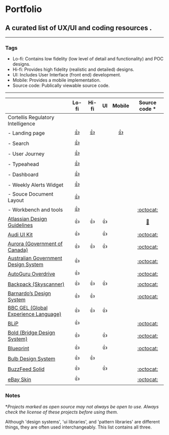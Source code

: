 # Portfolio

## A curated list of UX/UI and coding resources .

---

### Tags

- Lo-fi: Contains low fidelity (low level of detail and functionality) and POC designs.
- Hi-fi: Provides high fidelity (realistic and detailed) designs.
- UI: Includes User Interface (front end) development.
- Mobile: Provides a mobile implementation.
- Source code: Publically viewable source code.

---

|                                                                                   | Lo-fi      | Hi-fi        | UI            | Mobile |                                   Source code \*                                   |
| --------------------------------------------------------------------------------- | :--------: | :----------: | :-----------: | :-:    |:--------------------------------------------------------------------------------: |
| Cortellis Regulatory Intelligence                                                 |            |              |               |        |                                                                            |
| - Landing page                                                                    |[👍](https://fv7n8d.axshare.com/ri.html)|[👍](https://clarivate.invisionapp.com/share/2QRSUHUNBTY#/370888312_RI_Landing_Page)| |[👍](https://clarivate.invisionapp.com/share/4KSYJTCA27Y#/361995396_splash_Screen)||
| - Search                                                                          |[👍](https://buhlke.axshare.com/search_ri_enhanced.html)|||||
| - User Journey                                                                    |[👍](https://pppgvw.axshare.com/all.html)|||||
| - Typeahead                                                                       |[👍](https://pppgvw.axshare.com/typeahead.html)|||||
| - Dashboard                                                                       |[👍](https://pppgvw.axshare.com/graph_final.html)|||||
| - Weekly Alerts Widget                                                            |[👍](https://pppgvw.axshare.com/weekly_alerts.html)|||||
| - Souce Document Layout                                                           |[👍](https://pppgvw.axshare.com/source_document.html)|||||
| - Workbench and tools                                                             |[👍](https://clarivate.invisionapp.com/share/4DSYJKMS36G#/368289033_01-A-Workbench_Saved-Search_01)|              |               |   |                 [:octocat:](https://github.com/at-ui/at-ui)                     |
| [Atlassian Design Guidelines](https://atlassian.design)                           |     👍     |      👍      |      👍       |  |  [:space_invader:](https://bitbucket.org/atlassian/atlaskit-mk-2/src/master/)    |
| [Audi UI Kit](https://www.audi.com/ci/en/guides/user-interface/introduction.html) |     👍     |              |      👍       |  |                  [:octocat:](https://github.com/audi/audi-ui)                    |
| [Aurora (Government of Canada)](https://design.gccollab.ca/)                      |     👍     |      👍      |      👍       |  |         [:octocat:](https://github.com/gctools-outilsgc/design-system)           |
| [Australian Government Design System](https://designsystem.gov.au/)               |     👍     |              |               |  |        [:octocat:](https://github.com/govau/design-system-components/)           |
| [AutoGuru Overdrive](http://overdrive.autoguru.io/)                               |     👍     |              |               |  |             [:octocat:](https://github.com/autoguru-au/overdrive)                |
| [Backpack (Skyscanner)](https://skyscanner.design/)                               |     👍     |      👍      |      👍       |  |              [:octocat:](https://github.com/skyscanner/backpack)                 |
| [Barnardo’s Design System](https://design-system.barnardos.org.uk)                |     👍     |      👍      |               |  |            [:octocat:](https://github.com/barnardos/design-system)               |
| [BBC GEL (Global Experience Language)](https://www.bbc.co.uk/gel)                 |     👍     |      👍      |      👍       |  |                                                                                  |
| [BLiP](https://design.blip.ai/)                                                   |     👍     |              |               | |               [:octocat:](https://github.com/takenet/blip-toolkit)                |
| [Bold (Bridge Design System)](https://bold.bridge.ufsc.br/)                       |     👍     |              |      👍       |  |             [:octocat:](https://github.com/laboratoriobridge/bold)               |
| [Blueprint](https://blueprintjs.com/)                                             |     👍     |              |      👍       |  |               [:octocat:](https://github.com/palantir/blueprint)                 |
| [Bulb Design System](https://design.bulb.co.uk/)                                  |     👍     |      👍      |               | |                                                                                   |
| [BuzzFeed Solid](https://solid.buzzfeed.com/)                                     |     👍     |              |      👍       | |                  [:octocat:](https://github.com/buzzfeed/solid)                   |
| [eBay Skin](https://ebay.github.io/skin/)                                         |     👍     |              |               |  |                   [:octocat:](https://github.com/eBay/skin)                      |

### Notes

\*_Projects marked as open source may not always be open to use. Always check the license of these projects before using them._

Although 'design systems', 'ui libraries', and 'pattern libraries' are different things, they are often used interchangeably. This list contains all three.
